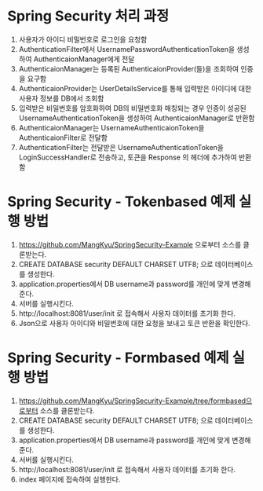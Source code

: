 # Spring Security 처리 과정
1. 사용자가 아이디 비밀번호로 로그인을 요청함
2. AuthenticationFilter에서 UsernamePasswordAuthenticationToken을 생성하여 AuthenticaionManager에게 전달
3. AuthenticaionManager는 등록된 AuthenticaionProvider(들)을 조회하여 인증을 요구함
4. AuthenticaionProvider는 UserDetailsService를 통해 입력받은 아이디에 대한 사용자 정보를 DB에서 조회함
5. 입력받은 비밀번호를 암호화하여 DB의 비밀번호화 매칭되는 경우 인증이 성공된 UsernameAuthenticationToken을 생성하여 AuthenticaionManager로 반환함
6. AuthenticaionManager는 UsernameAuthenticaionToken을 AuthenticaionFilter로 전달함
7. AuthenticationFilter는 전달받은 UsernameAuthenticationToken을 LoginSuccessHandler로 전송하고, 토큰을 Response 의 헤더에 추가하여 반환함

# Spring Security - Tokenbased 예제 실행 방법
1. https://github.com/MangKyu/SpringSecurity-Example 으로부터 소스를 클론받는다.
2. CREATE DATABASE security DEFAULT CHARSET UTF8; 으로 데이터베이스를 생성한다.
3. application.properties에서 DB username과 password를 개인에 맞게 변경해준다.
4. 서버를 실행시킨다.
5. http://localhost:8081/user/init 로 접속해서 사용자 데이터를 초기화 한다.
6. Json으로 사용자 아이디와 비밀번호에 대한 요청을 보내고 토큰 반환을 확인한다.


# Spring Security - Formbased 예제 실행 방법
1. https://github.com/MangKyu/SpringSecurity-Example/tree/formbased으로부터 소스를 클론받는다.
2. CREATE DATABASE security DEFAULT CHARSET UTF8; 으로 데이터베이스를 생성한다.
3. application.properties에서 DB username과 password를 개인에 맞게 변경해준다.
4. 서버를 실행시킨다.
5. http://localhost:8081/user/init 로 접속해서 사용자 데이터를 초기화 한다.
6. index 페이지에 접속하여 실행한다.
